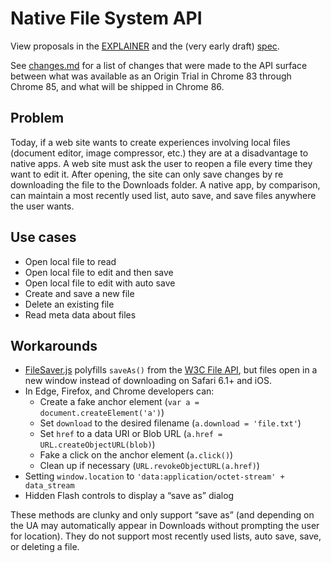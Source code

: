 # Native File System API
View proposals in the [EXPLAINER](EXPLAINER.md) and the (very early draft) [spec](https://wicg.github.io/native-file-system/).

See [changes.md](changes.md) for a list of changes that were made to the API surface between what was available as an Origin Trial in Chrome 83 through Chrome 85, and what will be shipped in Chrome 86.

## Problem
Today, if a web site wants to create experiences involving local files (document editor, image compressor, etc.) they are at a disadvantage to native apps. A web site must ask the user to reopen a file every time they want to edit it. After opening, the site can only save changes by re downloading the file to the Downloads folder. A native app, by comparison, can maintain a most recently used list, auto save, and save files anywhere the user wants.

## Use cases
- Open local file to read
- Open local file to edit and then save
- Open local file to edit with auto save
- Create and save a new file
- Delete an existing file
- Read meta data about files

## Workarounds
- [FileSaver.js](https://github.com/eligrey/FileSaver.js/) polyfills `saveAs()` from the [W3C File API](https://www.w3.org/TR/FileAPI/), but files open in a new window instead of downloading on Safari 6.1+ and iOS.
- In Edge, Firefox, and Chrome developers can:
	- Create a fake anchor element (`var a = document.createElement('a')`)
	- Set `download` to the desired filename (`a.download = 'file.txt'`)
	- Set `href` to a data URI or Blob URL (`a.href = URL.createObjectURL(blob)`)
	- Fake a click on the anchor element (`a.click()`)
	- Clean up if necessary (`URL.revokeObjectURL(a.href)`)
- Setting `window.location` to `'data:application/octet-stream' + data_stream`
- Hidden Flash controls to display a “save as” dialog

These methods are clunky and only support “save as” (and depending on the UA may automatically appear in Downloads without prompting the user for location). They do not support most recently used lists, auto save, save, or deleting a file.
